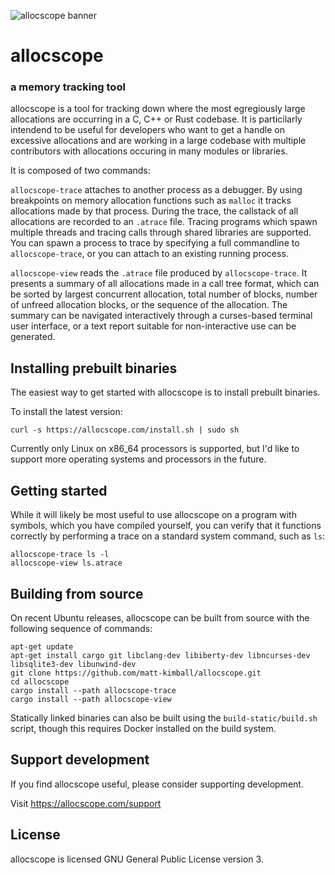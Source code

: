 ![allocscope banner](https://allocscope.com/banner.png)

# allocscope
### a memory tracking tool

allocscope is a tool for tracking down where the most egregiously large allocations are occurring
in a C, C++ or Rust codebase.  It is particilarly intendend to be useful for developers who want to
get a handle on excessive allocations and are working in a large codebase with multiple
contributors with allocations occuring in many modules or libraries.

It is composed of two commands:

`allocscope-trace` attaches to another process as a debugger.  By using breakpoints on memory
allocation functions such as `malloc` it tracks allocations made by that process.  During the
trace, the callstack of all allocations are recorded to an `.atrace` file.  Tracing programs
which spawn multiple threads and tracing calls through shared libraries are supported.  You can
spawn a process to trace by specifying a full commandline to `allocscope-trace`, or you can
attach to an existing running process.

`allocscope-view` reads the `.atrace` file produced by `allocscope-trace`.  It presents a summary
of all allocations made in a call tree format, which can be sorted by largest concurrent
allocation, total number of blocks, number of unfreed allocation blocks, or the sequence of
the allocation.  The summary can be navigated interactively through a curses-based terminal user
interface, or a text report suitable for non-interactive use can be generated.

## Installing prebuilt binaries

The easiest way to get started with allocscope is to install prebuilt binaries.

To install the latest version:

`curl -s https://allocscope.com/install.sh | sudo sh`

Currently only Linux on x86_64 processors is supported, but I'd like to support more operating systems
and processors in the future.

## Getting started

While it will likely be most useful to use allocscope on a program with symbols, which you
have compiled yourself, you can verify that it functions correctly by performing a trace on a 
standard system command, such as `ls`:

```
allocscope-trace ls -l
allocscope-view ls.atrace
```

## Building from source

On recent Ubuntu releases, allocscope can be built from source with the following sequence
of commands:

```
apt-get update
apt-get install cargo git libclang-dev libiberty-dev libncurses-dev libsqlite3-dev libunwind-dev
git clone https://github.com/matt-kimball/allocscope.git
cd allocscope
cargo install --path allocscope-trace
cargo install --path allocscope-view
```

Statically linked binaries can also be built using the `build-static/build.sh` script, though this requires
Docker installed on the build system.

## Support development

If you find allocscope useful, please consider supporting development.

Visit https://allocscope.com/support

## License

allocscope is licensed GNU General Public License version 3.

